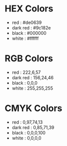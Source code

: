 # HEX Colors
- red : #de0639
- dark red : #9c182e
- black : #000000
- white : #ffffff

# RGB Colors
- red : 222,6,57
- dark red : 156,24,46
- black : 0,0,0
- white : 255,255,255

# CMYK Colors
- red : 0,97,74,13
- dark red : 0,85,71,39
- black : 0,0,0,100
- white : 0,0,0,0